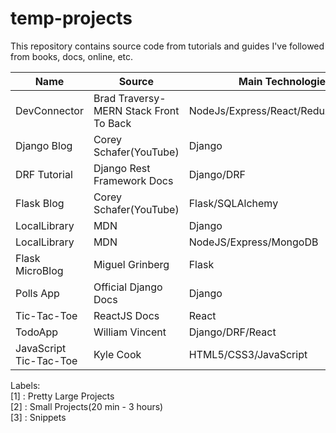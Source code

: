 # temp-projects

This repository contains source code from tutorials and guides I've followed from books, docs, online, etc.

Name | Source | Main Technologies | Links
--- | --- | --- | ---
DevConnector | Brad Traversy- MERN Stack Front To Back | NodeJs/Express/React/Redux/MongoDB | [link](https://www.udemy.com/course/mern-stack-front-to-back/)
Django Blog | Corey Schafer(YouTube) | Django | [link](https://www.youtube.com/playlist?list=PL-osiE80TeTtoQCKZ03TU5fNfx2UY6U4p)
DRF Tutorial | Django Rest Framework Docs | Django/DRF | [link](https://www.django-rest-framework.org/tutorial/1-serialization/)
Flask Blog | Corey Schafer(YouTube) | Flask/SQLAlchemy | [link](https://www.youtube.com/playlist?list=PL-osiE80TeTs4UjLw5MM6OjgkjFeUxCYH)
LocalLibrary | MDN | Django | [link](https://developer.mozilla.org/en-US/docs/Learn/Server-side/Django/Tutorial_local_library_website)
LocalLibrary | MDN | NodeJS/Express/MongoDB | [link](https://developer.mozilla.org/en-US/docs/Learn/Server-side/Express_Nodejs)
Flask MicroBlog | Miguel Grinberg | Flask | [link](https://blog.miguelgrinberg.com/post/the-flask-mega-tutorial-part-i-hello-world)
Polls App | Official Django Docs | Django | [link](https://docs.djangoproject.com/en/2.2/intro/)
Tic-Tac-Toe | ReactJS Docs | React | [link](https://reactjs.org/tutorial/tutorial.html)
TodoApp | William Vincent | Django/DRF/React | [link](https://wsvincent.com/django-rest-framework-react-tutorial/)
JavaScript Tic-Tac-Toe | Kyle Cook | HTML5/CSS3/JavaScript | [link](https://www.youtube.com/watch?v=Y-GkMjUZsmM)

Labels:<br>
[1] : Pretty Large Projects<br>
[2] : Small Projects(20 min - 3 hours)<br>
[3] : Snippets

